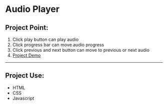 # Audio Player

## Project Point:

1. Click play button can play audio
2. Click progress bar can move audio progress
3. Click previous and next button can move to previous or next audio
4. [Project Demo](https://day-project.zkhsin.now.sh/Audio%20Player/)

---

## Project Use:

- HTML
- CSS
- Javascript
